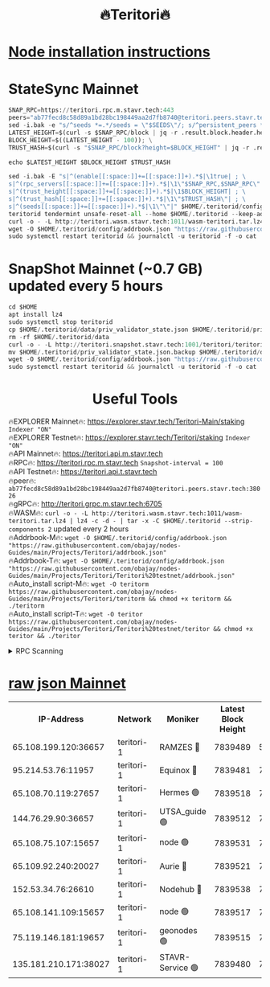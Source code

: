 <h1 align="center"> 🔥Teritori🔥</h1>


[Node installation instructions](https://github.com/obajay/nodes-Guides/tree/main/Projects/Teritori)
=

# StateSync Mainnet
```python
SNAP_RPC=https://teritori.rpc.m.stavr.tech:443
peers="ab77fecd8c58d89a1bd28bc198449aa2d7fb8740@teritori.peers.stavr.tech:38026"
sed -i.bak -e "s/^seeds *=.*/seeds = \"$SEEDS\"/; s/^persistent_peers *=.*/persistent_peers = \"$PEERS\"/" $HOME/.teritorid/config/config.toml
LATEST_HEIGHT=$(curl -s $SNAP_RPC/block | jq -r .result.block.header.height); \
BLOCK_HEIGHT=$((LATEST_HEIGHT - 100)); \
TRUST_HASH=$(curl -s "$SNAP_RPC/block?height=$BLOCK_HEIGHT" | jq -r .result.block_id.hash)

echo $LATEST_HEIGHT $BLOCK_HEIGHT $TRUST_HASH

sed -i.bak -E "s|^(enable[[:space:]]+=[[:space:]]+).*$|\1true| ; \
s|^(rpc_servers[[:space:]]+=[[:space:]]+).*$|\1\"$SNAP_RPC,$SNAP_RPC\"| ; \
s|^(trust_height[[:space:]]+=[[:space:]]+).*$|\1$BLOCK_HEIGHT| ; \
s|^(trust_hash[[:space:]]+=[[:space:]]+).*$|\1\"$TRUST_HASH\"| ; \
s|^(seeds[[:space:]]+=[[:space:]]+).*$|\1\"\"|" $HOME/.teritorid/config/config.toml
teritorid tendermint unsafe-reset-all --home $HOME/.teritorid --keep-addr-book
curl -o - -L http://teritori.wasm.stavr.tech:1011/wasm-teritori.tar.lz4 | lz4 -c -d - | tar -x -C $HOME/.teritorid --strip-components 2
wget -O $HOME/.teritorid/config/addrbook.json "https://raw.githubusercontent.com/obajay/nodes-Guides/main/Projects/Teritori/addrbook.json"
sudo systemctl restart teritorid && journalctl -u teritorid -f -o cat
```

# SnapShot Mainnet (~0.7 GB) updated every 5 hours
```python
cd $HOME
apt install lz4
sudo systemctl stop teritorid
cp $HOME/.teritorid/data/priv_validator_state.json $HOME/.teritorid/priv_validator_state.json.backup
rm -rf $HOME/.teritorid/data
curl -o - -L http://teritori.snapshot.stavr.tech:1001/teritori/teritori-snap.tar.lz4 | lz4 -c -d - | tar -x -C $HOME/.teritorid --strip-components 2
mv $HOME/.teritorid/priv_validator_state.json.backup $HOME/.teritorid/data/priv_validator_state.json
wget -O $HOME/.teritorid/config/addrbook.json "https://raw.githubusercontent.com/obajay/nodes-Guides/main/Projects/Teritori/addrbook.json"
sudo systemctl restart teritorid && journalctl -u teritorid -f -o cat
```
 <h1 align="center"> Useful Tools</h1>

🔥EXPLORER Mainnet🔥:      https://explorer.stavr.tech/Teritori-Main/staking      `Indexer "ON"` \
🔥EXPLORER Testnet🔥:        https://explorer.stavr.tech/Teritori/staking            `Indexer "ON"` \
🔥API Mainnet🔥:                   https://teritori.api.m.stavr.tech \
🔥RPC🔥:                                   https://teritori.rpc.m.stavr.tech                         `Snapshot-interval = 100` \
🔥API Testnet🔥:                     https://teritori.api.t.stavr.tech \
🔥peer🔥:                     `ab77fecd8c58d89a1bd28bc198449aa2d7fb8740@teritori.peers.stavr.tech:38026` \
🔥gRPC🔥:                                http://teritori.grpc.m.stavr.tech:6705 \
🔥WASM🔥: ```curl -o - -L http://teritori.wasm.stavr.tech:1011/wasm-teritori.tar.lz4 | lz4 -c -d - | tar -x -C $HOME/.teritorid --strip-components 2``` updated every 2 hours \
🔥Addrbook-M🔥:    ```wget -O $HOME/.teritorid/config/addrbook.json "https://raw.githubusercontent.com/obajay/nodes-Guides/main/Projects/Teritori/addrbook.json"``` \
🔥Addrbook-T🔥:    ```wget -O $HOME/.teritorid/config/addrbook.json "https://raw.githubusercontent.com/obajay/nodes-Guides/main/Projects/Teritori/Teritori%20testnet/addrbook.json"``` \
🔥Auto_install script-M🔥: ```wget -O teritorm https://raw.githubusercontent.com/obajay/nodes-Guides/main/Projects/Teritori/teritorm && chmod +x teritorm && ./teritorm``` \
🔥Auto_install script-T🔥: ```wget -O teritor https://raw.githubusercontent.com/obajay/nodes-Guides/main/Projects/Teritori/Teritori%20testnet/teritor && chmod +x teritor && ./teritor```

<details>
<summary>RPC Scanning</summary>

<h2 align="center"> We scan nodes in real time every 4 hours. And we provide the final result of RPC endpoints.
We cannot influence the operation of these nodes in any way. </h2>


```python
If Voting Power is higher than 0 --> then the Node is a validator of the network and may be subject to attack and be a potential threat to the chain.
```
```python
We marked such validators with a red symbol
```

</details>

[raw json Mainnet](https://rpc-check.teritorim.stavr.tech/teritorim/rpc-teritorim-result.json)
=



<table><tr><th>IP-Address</th><th>Network</th><th>Moniker</th><th>Latest Block Height</th><th>Earliest Block Height</th><th>Catching Up</th><th>Tx Index</th><th>Voting Power</th><th>Scan Time</th></tr><tr><td>65.108.199.120:36657</td><td>teritori-1</td><td>RAMZES 🔴</td><td>7839489</td><td>5996001</td><td>False</td><td>on</td><td>787912</td><td>2024-03-12T23:58:21.599049307UTC</td></tr><tr><td>95.214.53.76:11957</td><td>teritori-1</td><td>Equinox 🔴</td><td>7839481</td><td>7203180</td><td>False</td><td>on</td><td>1532917</td><td>2024-03-12T23:57:34.581492677UTC</td></tr><tr><td>65.108.70.119:27657</td><td>teritori-1</td><td>Hermes 🟢</td><td>7839518</td><td>7203180</td><td>False</td><td>on</td><td>0</td><td>2024-03-13T00:01:09.952368080UTC</td></tr><tr><td>144.76.29.90:36657</td><td>teritori-1</td><td>UTSA_guide 🟢</td><td>7839512</td><td>7208001</td><td>False</td><td>on</td><td>0</td><td>2024-03-13T00:00:30.747634456UTC</td></tr><tr><td>65.108.75.107:15657</td><td>teritori-1</td><td>node 🟢</td><td>7839531</td><td>7358868</td><td>False</td><td>on</td><td>0</td><td>2024-03-13T00:02:25.484142522UTC</td></tr><tr><td>65.109.92.240:20027</td><td>teritori-1</td><td>Aurie 🔴</td><td>7839521</td><td>7568001</td><td>False</td><td>on</td><td>119310</td><td>2024-03-13T00:01:26.677628215UTC</td></tr><tr><td>152.53.34.76:26610</td><td>teritori-1</td><td>Nodehub 🔴</td><td>7839538</td><td>7580883</td><td>False</td><td>on</td><td>65696</td><td>2024-03-13T00:03:07.622889663UTC</td></tr><tr><td>65.108.141.109:15657</td><td>teritori-1</td><td>node 🟢</td><td>7839517</td><td>7714496</td><td>False</td><td>on</td><td>0</td><td>2024-03-13T00:01:02.802455077UTC</td></tr><tr><td>75.119.146.181:19657</td><td>teritori-1</td><td>geonodes 🟢</td><td>7839515</td><td>7747478</td><td>False</td><td>on</td><td>0</td><td>2024-03-13T00:00:48.038945227UTC</td></tr><tr><td>135.181.210.171:38027</td><td>teritori-1</td><td>STAVR-Service 🟢</td><td>7839480</td><td>7838501</td><td>False</td><td>on</td><td>0</td><td>2024-03-12T23:57:27.941488199UTC</td></tr></table>
